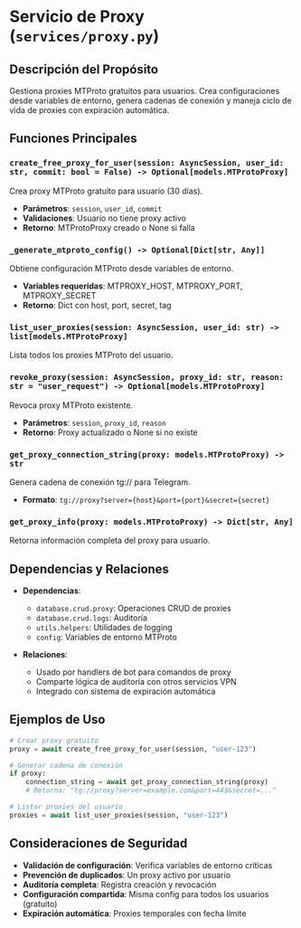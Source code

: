 # Servicio de Proxy (`services/proxy.py`)

## Descripción del Propósito

Gestiona proxies MTProto gratuitos para usuarios. Crea configuraciones desde variables de entorno, genera cadenas de conexión y maneja ciclo de vida de proxies con expiración automática.

## Funciones Principales

### `create_free_proxy_for_user(session: AsyncSession, user_id: str, commit: bool = False) -> Optional[models.MTProtoProxy]`
Crea proxy MTProto gratuito para usuario (30 días).
- **Parámetros**: `session`, `user_id`, `commit`
- **Validaciones**: Usuario no tiene proxy activo
- **Retorno**: MTProtoProxy creado o None si falla

### `_generate_mtproto_config() -> Optional[Dict[str, Any]]`
Obtiene configuración MTProto desde variables de entorno.
- **Variables requeridas**: MTPROXY_HOST, MTPROXY_PORT, MTPROXY_SECRET
- **Retorno**: Dict con host, port, secret, tag

### `list_user_proxies(session: AsyncSession, user_id: str) -> list[models.MTProtoProxy]`
Lista todos los proxies MTProto del usuario.

### `revoke_proxy(session: AsyncSession, proxy_id: str, reason: str = "user_request") -> Optional[models.MTProtoProxy]`
Revoca proxy MTProto existente.
- **Parámetros**: `session`, `proxy_id`, `reason`
- **Retorno**: Proxy actualizado o None si no existe

### `get_proxy_connection_string(proxy: models.MTProtoProxy) -> str`
Genera cadena de conexión tg:// para Telegram.
- **Formato**: `tg://proxy?server={host}&port={port}&secret={secret}`

### `get_proxy_info(proxy: models.MTProtoProxy) -> Dict[str, Any]`
Retorna información completa del proxy para usuario.

## Dependencias y Relaciones

- **Dependencias**:
  - `database.crud.proxy`: Operaciones CRUD de proxies
  - `database.crud.logs`: Auditoría
  - `utils.helpers`: Utilidades de logging
  - `config`: Variables de entorno MTProto

- **Relaciones**:
  - Usado por handlers de bot para comandos de proxy
  - Comparte lógica de auditoría con otros servicios VPN
  - Integrado con sistema de expiración automática

## Ejemplos de Uso

```python
# Crear proxy gratuito
proxy = await create_free_proxy_for_user(session, "user-123")

# Generar cadena de conexión
if proxy:
    connection_string = await get_proxy_connection_string(proxy)
    # Retorna: "tg://proxy?server=example.com&port=443&secret=..."

# Listar proxies del usuario
proxies = await list_user_proxies(session, "user-123")
```

## Consideraciones de Seguridad

- **Validación de configuración**: Verifica variables de entorno críticas
- **Prevención de duplicados**: Un proxy activo por usuario
- **Auditoría completa**: Registra creación y revocación
- **Configuración compartida**: Misma config para todos los usuarios (gratuito)
- **Expiración automática**: Proxies temporales con fecha límite